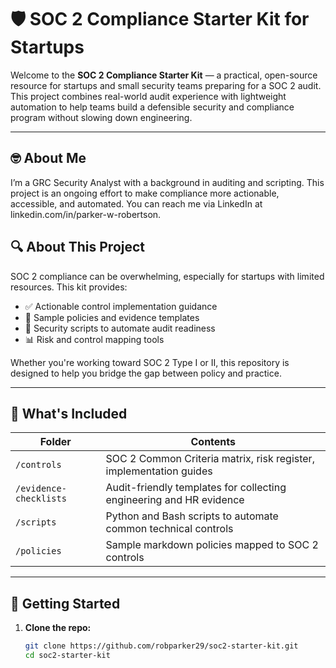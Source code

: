 # 🛡️ SOC 2 Compliance Starter Kit for Startups

Welcome to the **SOC 2 Compliance Starter Kit** — a practical, open-source resource for startups and small security teams preparing for a SOC 2 audit. This project combines real-world audit experience with lightweight automation to help teams build a defensible security and compliance program without slowing down engineering.

---
## 🤓 About Me

I’m a GRC Security Analyst with a background in auditing and scripting. This project is an ongoing effort to make compliance more actionable, accessible, and automated. You can reach me via LinkedIn at linkedin.com/in/parker-w-robertson.

## 🔍 About This Project

SOC 2 compliance can be overwhelming, especially for startups with limited resources. This kit provides:

- ✅ Actionable control implementation guidance
- 🧾 Sample policies and evidence templates
- 🔐 Security scripts to automate audit readiness
- 📊 Risk and control mapping tools

Whether you're working toward SOC 2 Type I or II, this repository is designed to help you bridge the gap between policy and practice.

---

## 📁 What's Included

| Folder | Contents |
|--------|----------|
| `/controls` | SOC 2 Common Criteria matrix, risk register, implementation guides |
| `/evidence-checklists` | Audit-friendly templates for collecting engineering and HR evidence |
| `/scripts` | Python and Bash scripts to automate common technical controls |
| `/policies` | Sample markdown policies mapped to SOC 2 controls |

---

## 🚀 Getting Started

1. **Clone the repo:**
   ```bash
   git clone https://github.com/robparker29/soc2-starter-kit.git
   cd soc2-starter-kit
